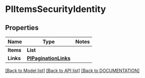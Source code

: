 # PIItemsSecurityIdentity

## Properties
Name | Type | Notes
------------ | ------------- | -------------
**Items** | **List<PISecurityIdentity>**
**Links** | **[**PIPaginationLinks**](../Model/PIPaginationLinks.md)**

[[Back to Model list]](../../DOCUMENTATION.md#documentation-for-models) [[Back to API list]](../../DOCUMENTATION.md#documentation-for-api-endpoints) [[Back to DOCUMENTATION]](../../DOCUMENTATION.md)
